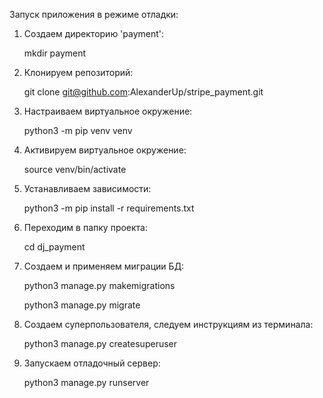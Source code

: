 Запуск приложения в режиме отладки:

1. Создаем директорию 'payment':

    mkdir payment

2. Клонируем репозиторий:

    git clone git@github.com:AlexanderUp/stripe_payment.git

3. Настраиваем виртуальное окружение:

    python3 -m pip venv venv

6. Активируем виртуальное окружение:

    source venv/bin/activate

5. Устанавливаем зависимости:

    python3 -m pip install -r requirements.txt

6. Переходим в папку проекта:

    cd dj_payment

7. Создаем и применяем миграции БД:

    python3 manage.py makemigrations

    python3 manage.py migrate

8. Создаем суперпользователя, следуем инструкциям из терминала:

    python3 manage.py createsuperuser

9. Запускаем отладочный сервер:

    python3 manage.py runserver
